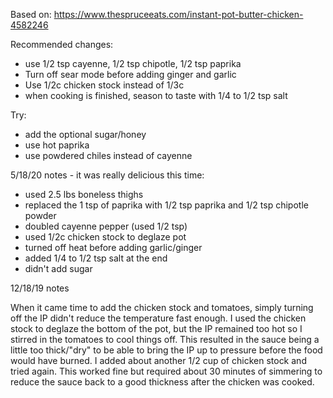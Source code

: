 Based on:
https://www.thespruceeats.com/instant-pot-butter-chicken-4582246

Recommended changes:

- use 1/2 tsp cayenne, 1/2 tsp chipotle, 1/2 tsp paprika
- Turn off sear mode before adding ginger and garlic
- Use 1/2c chicken stock instead of 1/3c
- when cooking is finished, season to taste with 1/4 to 1/2 tsp salt

Try:

- add the optional sugar/honey
- use hot paprika
- use powdered chiles instead of cayenne

5/18/20 notes - it was really delicious this time:

- used 2.5 lbs boneless thighs
- replaced the 1 tsp of paprika with 1/2 tsp paprika and 1/2 tsp chipotle powder
- doubled cayenne pepper (used 1/2 tsp)
- used 1/2c chicken stock to deglaze pot
- turned off heat before adding garlic/ginger
- added 1/4 to 1/2 tsp salt at the end
- didn't add sugar

12/18/19 notes

When it came time to add the chicken stock and tomatoes, simply turning off the IP didn't reduce the temperature fast enough. I used the chicken stock to deglaze the bottom of the pot, but the IP remained too hot so I stirred in the tomatoes to cool things off. This resulted in the sauce being a little too thick/"dry" to be able to bring the IP up to pressure before the food would have burned. I added about another 1/2 cup of chicken stock and tried again. This worked fine but required about 30 minutes of simmering to reduce the sauce back to a good thickness after the chicken was cooked.
